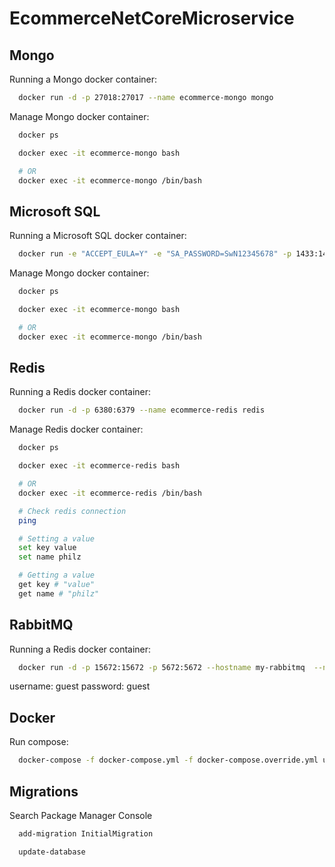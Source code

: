 # EcommerceNetCoreMicroservice

## Mongo

Running a Mongo docker container:

```bash
  docker run -d -p 27018:27017 --name ecommerce-mongo mongo
```

Manage Mongo docker container:

```bash
  docker ps

  docker exec -it ecommerce-mongo bash

  # OR
  docker exec -it ecommerce-mongo /bin/bash
```

## Microsoft SQL

Running a Microsoft SQL docker container:

```bash
  docker run -e "ACCEPT_EULA=Y" -e "SA_PASSWORD=SwN12345678" -p 1433:1433 -d --name ecommerce-microsoftSQL mcr.microsoft.com/mssql/server
```

Manage Mongo docker container:

```bash
  docker ps

  docker exec -it ecommerce-mongo bash

  # OR
  docker exec -it ecommerce-mongo /bin/bash
```

## Redis

Running a Redis docker container:

```bash
  docker run -d -p 6380:6379 --name ecommerce-redis redis
```

Manage Redis docker container:

```bash
  docker ps

  docker exec -it ecommerce-redis bash

  # OR
  docker exec -it ecommerce-redis /bin/bash

  # Check redis connection
  ping

  # Setting a value
  set key value
  set name philz

  # Getting a value
  get key # "value"
  get name # "philz"

```

## RabbitMQ

Running a Redis docker container:

```bash
  docker run -d -p 15672:15672 -p 5672:5672 --hostname my-rabbitmq  --name ecommerce-rabbitmq rabbitmq:3-management
```

username: guest
password: guest

## Docker

Run compose:

```bash
  docker-compose -f docker-compose.yml -f docker-compose.override.yml up -d
```

## Migrations

Search Package Manager Console

```bash
  add-migration InitialMigration

  update-database
```
